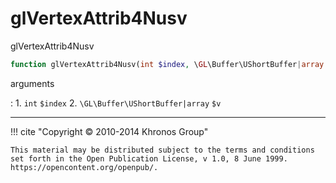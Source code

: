 # glVertexAttrib4Nusv
glVertexAttrib4Nusv

```php
function glVertexAttrib4Nusv(int $index, \GL\Buffer\UShortBuffer|array $v) : void
```



arguments

:    1. `int` `$index` 
    2. `\GL\Buffer\UShortBuffer|array` `$v` 



---
     

!!! cite "Copyright © 2010-2014 Khronos Group"

    This material may be distributed subject to the terms and conditions set forth in the Open Publication License, v 1.0, 8 June 1999. https://opencontent.org/openpub/.